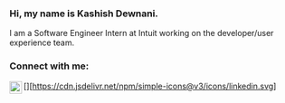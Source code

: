 ### Hi, my name is Kashish Dewnani.

I am a Software Engineer Intern at Intuit working on the developer/user experience team.

### Connect with me:

[<img align="left" alt="https://www.linkedin.com/in/kashish-dewnani-340a71177/" width="22px" src="https://cdn.jsdelivr.net/npm/simple-icons@v3/icons/linkedin.svg" />][https://cdn.jsdelivr.net/npm/simple-icons@v3/icons/linkedin.svg]
